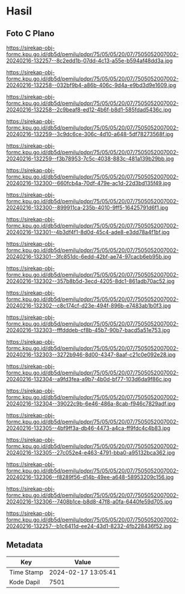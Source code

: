 # Hasil

## Foto C Plano

https://sirekap-obj-formc.kpu.go.id/db5d/pemilu/pdpr/75/05/05/20/07/7505052007002-20240216-132257--8c2edd1b-07dd-4c13-a55e-b594af48dd3a.jpg

https://sirekap-obj-formc.kpu.go.id/db5d/pemilu/pdpr/75/05/05/20/07/7505052007002-20240216-132258--032bf9b4-a86b-406c-9d4a-e9bd3d9e1609.jpg

https://sirekap-obj-formc.kpu.go.id/db5d/pemilu/pdpr/75/05/05/20/07/7505052007002-20240216-132258--2c9beaf8-ed12-4b6f-b8d1-585fdad5436c.jpg

https://sirekap-obj-formc.kpu.go.id/db5d/pemilu/pdpr/75/05/05/20/07/7505052007002-20240216-132259--3c9dc6ce-306c-4d10-a648-5df78273568f.jpg

https://sirekap-obj-formc.kpu.go.id/db5d/pemilu/pdpr/75/05/05/20/07/7505052007002-20240216-132259--f3b78953-7c5c-4038-883c-481a139b29bb.jpg

https://sirekap-obj-formc.kpu.go.id/db5d/pemilu/pdpr/75/05/05/20/07/7505052007002-20240216-132300--660fcb4a-70df-479e-ac1d-22d3bd135f49.jpg

https://sirekap-obj-formc.kpu.go.id/db5d/pemilu/pdpr/75/05/05/20/07/7505052007002-20240216-132300--899911ca-235b-4010-9ff5-16425791d6f1.jpg

https://sirekap-obj-formc.kpu.go.id/db5d/pemilu/pdpr/75/05/05/20/07/7505052007002-20240216-132301--4b3df4f1-8d0d-45c4-ade8-e3dd78a4f1bf.jpg

https://sirekap-obj-formc.kpu.go.id/db5d/pemilu/pdpr/75/05/05/20/07/7505052007002-20240216-132301--3fc851dc-6edd-42bf-ae74-97cacb6eb95b.jpg

https://sirekap-obj-formc.kpu.go.id/db5d/pemilu/pdpr/75/05/05/20/07/7505052007002-20240216-132302--357b8b5d-3ecd-4205-8dc1-861adb70ac52.jpg

https://sirekap-obj-formc.kpu.go.id/db5d/pemilu/pdpr/75/05/05/20/07/7505052007002-20240216-132302--c8c174cf-d23e-494f-896b-e7483ab1b0f3.jpg

https://sirekap-obj-formc.kpu.go.id/db5d/pemilu/pdpr/75/05/05/20/07/7505052007002-20240216-132303--fffdddeb-cf8b-45b7-90b7-bacd5a51e753.jpg

https://sirekap-obj-formc.kpu.go.id/db5d/pemilu/pdpr/75/05/05/20/07/7505052007002-20240216-132303--3272b946-8d00-4347-8aaf-c21c0e092e28.jpg

https://sirekap-obj-formc.kpu.go.id/db5d/pemilu/pdpr/75/05/05/20/07/7505052007002-20240216-132304--a9fd3fea-a9b7-4b0d-bf77-103d6da9f86c.jpg

https://sirekap-obj-formc.kpu.go.id/db5d/pemilu/pdpr/75/05/05/20/07/7505052007002-20240216-132304--39022c9b-6e46-486a-8cab-f946c7829adf.jpg

https://sirekap-obj-formc.kpu.go.id/db5d/pemilu/pdpr/75/05/05/20/07/7505052007002-20240216-132305--4bf9ff3a-db46-4473-a4ca-ff9fdc4c4b83.jpg

https://sirekap-obj-formc.kpu.go.id/db5d/pemilu/pdpr/75/05/05/20/07/7505052007002-20240216-132305--27c052e4-e463-4791-bba0-a95132bca362.jpg

https://sirekap-obj-formc.kpu.go.id/db5d/pemilu/pdpr/75/05/05/20/07/7505052007002-20240216-132306--f8289f56-d14b-49ee-a648-58953209c156.jpg

https://sirekap-obj-formc.kpu.go.id/db5d/pemilu/pdpr/75/05/05/20/07/7505052007002-20240216-132306--7408b1ce-b8d8-47f8-a0fa-6440fe59d705.jpg

https://sirekap-obj-formc.kpu.go.id/db5d/pemilu/pdpr/75/05/05/20/07/7505052007002-20240216-132257--b1c6411d-ee24-43d1-8232-4fb228436f52.jpg


## Metadata

| Key        | Value               |
| ---------- | ------------------- |
| Time Stamp | 2024-02-17 13:05:41 |
| Kode Dapil | 7501                |




